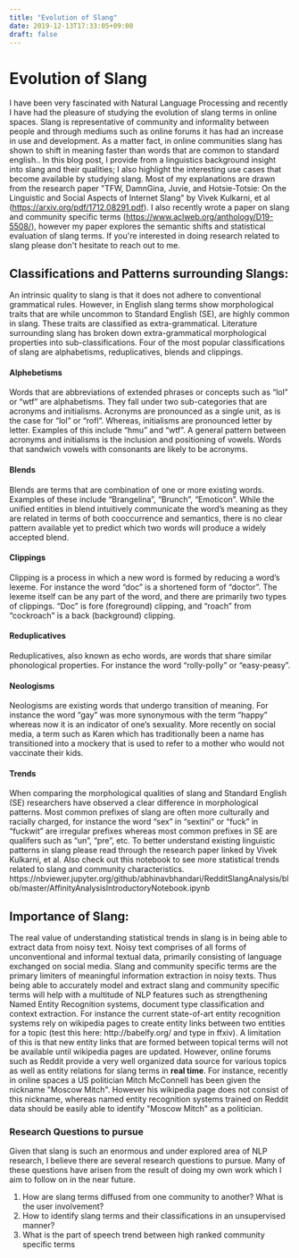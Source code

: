 ```yaml
---
title: "Evolution of Slang"
date: 2019-12-13T17:33:05+09:00
draft: false
---
```


<H1> Evolution of Slang </h1>

I have been very fascinated with Natural Language Processing and recently I have had the pleasure of studying the evolution of slang terms in online spaces. Slang is representative of community and informality between people and through mediums such as online forums it has had an increase in use and development. As a matter fact, in online communities slang has shown to shift in meaning faster than words that are common to standard english.. In this blog post, I provide from a linguistics background insight into slang and their qualities; I also highlight the interesting use cases that become available by studying slang. Most of my explanations are drawn from the research paper "TFW, DamnGina, Juvie, and Hotsie-Totsie: On the Linguistic and Social Aspects of Internet Slang" by Vivek Kulkarni, et al (https://arxiv.org/pdf/1712.08291.pdf). I also recently wrote a paper on slang and community specific terms (https://www.aclweb.org/anthology/D19-5508/), however my paper explores the semantic shifts and statistical evaluation of slang terms. If you're interested in doing research related to slang please don't hesitate to reach out to me. 

<h2> Classifications and Patterns surrounding Slangs: </h2> 

An intrinsic quality to slang is that it does not adhere to conventional grammatical rules. However, in English slang terms show morphological traits that are while uncommon to Standard English (SE), are highly common in slang. These traits are classified as extra-grammatical.  Literature surrounding slang has broken down extra-grammatical morphological properties into sub-classifications. Four of the most popular classifications of slang are alphabetisms,  reduplicatives, blends and clippings. 

<h4> Alphebetisms </h4> 
Words that are abbreviations of extended phrases or concepts such as “lol” or “wtf” are alphabetisms. They fall under two sub-categories that are acronyms and initialisms. Acronyms are pronounced as a single unit, as is the case for “lol” or “rofl”. Whereas, initialisms are pronounced letter by letter. Examples of this include “hmu” and “wtf”. A general pattern between acronyms and initialisms is the inclusion and positioning of vowels. Words that sandwich vowels with consonants are likely to be acronyms. 

<h4> Blends </h4> 
Blends are terms that are combination of one or more existing words. Examples of these include “Brangelina”, “Brunch”, “Emoticon”. While the unified entities in blend intuitively communicate the word’s meaning as they are related in terms of both cooccurrence and semantics, there is no clear pattern available yet to predict which two words will produce a widely accepted blend. 

<h4> Clippings </h4> 
Clipping is a process in which a new word is formed by reducing a word’s lexeme. For instance the word “doc” is a shortened form of “doctor”.  The lexeme itself can be any part of the word, and there are primarily two types of clippings. “Doc” is fore (foreground) clipping, and “roach” from “cockroach” is a back (background) clipping. 

<h4> Reduplicatives </h4> 
Reduplicatives, also known as echo words, are words that share similar phonological properties. For instance the word “rolly-polly” or “easy-peasy”. 

<h4> Neologisms </h4> 
Neologisms are existing words that undergo transition of meaning. For instance the word “gay” was more synonymous with the term “happy” whereas now it is an indicator of one’s sexuality. More recently on social media, a term such as Karen which has traditionally been a name has transitioned into a mockery that is used to refer to a mother who would not vaccinate their kids.  

<h4> Trends </h4>
When comparing the morphological qualities of slang and Standard English (SE) researchers have observed a clear difference in morphological patterns. Most common prefixes of slang are often more culturally and racially charged, for instance the word “sex” in “sextini” or “fuck” in “fuckwit” are irregular prefixes whereas most common prefixes in SE are qualifers such as “un”, “pre”, etc. To better understand existing linguistic patterns in slang please read through the research paper linked by Vivek Kulkarni, et al. Also check out this notebook to see more statistical trends related to slang and community characteristics. https://nbviewer.jupyter.org/github/abhinavbhandari/RedditSlangAnalysis/blob/master/AffinityAnalysisIntroductoryNotebook.ipynb

<h2> Importance of Slang: </h2>
The real value of understanding statistical trends in slang is in being able to extract data from noisy text. Noisy text comprises of all forms of unconventional and informal textual data, primarily consisting of language exchanged on social media. Slang and community specific terms are the primary limiters of meaningful information extraction in noisy texts. Thus being able to accurately model and extract slang and community specific terms will help with a multitude of NLP features such as strengthening Named Entity Recognition systems, document type classification and context extraction. For instance the current state-of-art entity recognition systems rely on wikipedia pages to create entity links between two entities for a topic (test this here: http://babelfy.org/ and type in ffxiv). A limitation of this is that new entity links that are formed between topical terms will not be available until wikipedia pages are updated. However, online forums such as Reddit provide a very well organized data source for various topics as well as entity relations for slang terms in <b>real time</b>. For instance, recently in online spaces a US politician Mitch McConnell has been given the nickname "Moscow Mitch". However his wikipedia page does not consist of this nickname, whereas named entity recognition systems trained on Reddit data should be easily able to identify "Moscow Mitch" as a politician. 

<h3> Research Questions to pursue </h3>
Given that slang is such an enormous and under explored area of NLP research, I believe there are several research questions to pursue. Many of these questions have arisen from the result of doing my own work which I aim to follow on in the near future. 

<ol>
<li> How are slang terms diffused from one community to another? What is the user involvement? </li>
<li> How to identify slang terms and their classifications in an unsupervised manner? </li>
<li> What is the part of speech trend between high ranked community specific terms </li> 
</ol>

